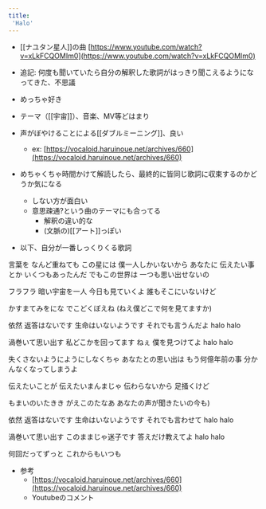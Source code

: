 ```yaml
---
title:
 'Halo'
---
```


- [[ナユタン星人]]の曲
[https://www.youtube.com/watch?v=xLkFCQOMIm0](https://www.youtube.com/watch?v=xLkFCQOMIm0)

- 追記: 何度も聞いていたら自分の解釈した歌詞がはっきり聞こえるようになってきた、不思議

- めっちゃ好き
- テーマ（[[宇宙]]）、音楽、MV等どはまり
- 声がぼやけることによる[[ダブルミーニング]]、良い
    - ex: [https://vocaloid.haruinoue.net/archives/660](https://vocaloid.haruinoue.net/archives/660)

- めちゃくちゃ時間かけて解読したら、最終的に皆同じ歌詞に収束するのかどうか気になる
    - しない方が面白い
    - 意思疎通?という曲のテーマにも合ってる
        - 解釈の違い的な
        - (文脈の)[[アート]]っぽい

- 以下、自分が一番しっくりくる歌詞

言葉を なんど重ねても
この星には 僕一人しかいないから
あなたに 伝えたい事とか
いくつもあったんだ
でもこの世界は 一つも思い出せないの

フラフラ 暗い宇宙を一人
今日も見ていくよ
誰もそこにいないけど

かすまてみをにな
でこどくぼえね
(ねえ僕どこで何を見てますか)

依然 返答はないです
生命はいないようです
それでも言うんだよ
halo halo

渦巻いて思い出す
私どこかを回ってます
ねぇ 僕を見つけてよ
halo halo

失くさないようにようにしなくちゃ
あなたとの思い出は
もう何億年前の事
分かんなくなってしまうよ

伝えたいことが 伝えたいまんまじゃ
伝わらないから 足掻くけど

もまいのいたきき
がえこのたなあ
あなたの声が聞きたいの今も)

依然 返答はないです
生命はいないようです
それでも言わせて
halo halo

渦巻いて思い出す
このままじゃ迷子です
答えだけ教えてよ
halo halo

何回だってずっと
これからもいつも

- 参考
    - [https://vocaloid.haruinoue.net/archives/660](https://vocaloid.haruinoue.net/archives/660)
    - Youtubeのコメント
